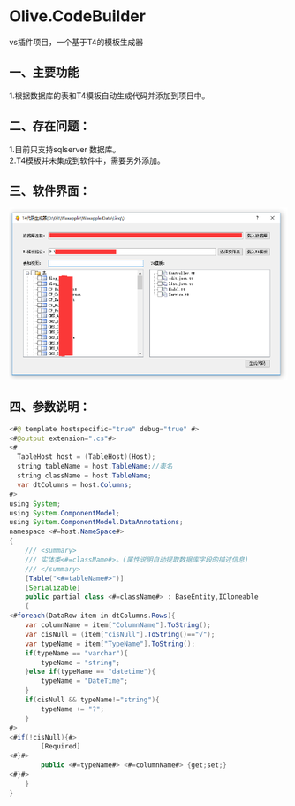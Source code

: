 # Olive.CodeBuilder
vs插件项目，一个基于T4的模板生成器

## 一、主要功能

  1.根据数据库的表和T4模板自动生成代码并添加到项目中。<br>
## 二、存在问题：

  1.目前只支持sqlserver 数据库。<br>
  2.T4模板并未集成到软件中，需要另外添加。<br>

## 三、软件界面：

![界面图片](https://github.com/wmz46/Olive.CodeBuilder/blob/master/doc/images/readme_1.png)

## 四、参数说明：
```  Java
<#@ template hostspecific="true" debug="true" #>
<#@output extension=".cs"#>  
<# 
  TableHost host = (TableHost)(Host);
  string tableName = host.TableName;//表名
  string className = host.TableName;
  var dtColumns = host.Columns;
#>  
using System;
using System.ComponentModel;
using System.ComponentModel.DataAnnotations;
namespace <#=host.NameSpace#>
{
    /// <summary>
    /// 实体类<#=className#>。(属性说明自动提取数据库字段的描述信息)
    /// </summary>
    [Table("<#=tableName#>")]
    [Serializable]
    public partial class <#=className#> : BaseEntity,ICloneable
    {
<#foreach(DataRow item in dtColumns.Rows){
	var columnName = item["ColumnName"].ToString();
	var cisNull = (item["cisNull"].ToString()=="√");
	var typeName = item["TypeName"].ToString();
	if(typeName == "varchar"){
		typeName = "string";
	}else if(typeName == "datetime"){
		typeName = "DateTime";
	}
	if(cisNull && typeName!="string"){
		typeName += "?";
	}
#>
<#if(!cisNull){#>
		[Required]
<#}#>
		public <#=typeName#> <#=columnName#> {get;set;}
<#}#>
	}
}
``` 
